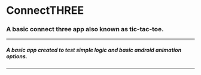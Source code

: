 # ConnectTHREE
### A basic connect three app also known as tic-tac-toe.
---
##### A basic app created to test simple logic and basic android animation options.
---
